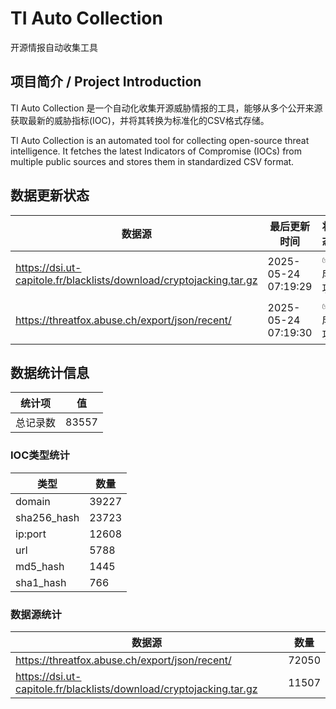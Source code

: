 # TI Auto Collection

 开源情报自动收集工具

## 项目简介 / Project Introduction

TI Auto Collection 是一个自动化收集开源威胁情报的工具，能够从多个公开来源获取最新的威胁指标(IOC)，并将其转换为标准化的CSV格式存储。

TI Auto Collection is an automated tool for collecting open-source threat intelligence. It fetches the latest Indicators of Compromise (IOCs) from multiple public sources and stores them in standardized CSV format.

## 数据更新状态

| 数据源 | 最后更新时间 | 状态 |
|--------|------------|------|
| https://dsi.ut-capitole.fr/blacklists/download/cryptojacking.tar.gz | 2025-05-24 07:19:29 | ✅ 成功 |
| https://threatfox.abuse.ch/export/json/recent/ | 2025-05-24 07:19:30 | ✅ 成功 |



























































## 数据统计信息

| 统计项 | 值 |
|--------|----|
| 总记录数 | 83557 |

### IOC类型统计

| 类型 | 数量 |
|------|------|
| domain | 39227 |
| sha256_hash | 23723 |
| ip:port | 12608 |
| url | 5788 |
| md5_hash | 1445 |
| sha1_hash | 766 |

### 数据源统计

| 数据源 | 数量 |
|--------|------|
| https://threatfox.abuse.ch/export/json/recent/ | 72050 |
| https://dsi.ut-capitole.fr/blacklists/download/cryptojacking.tar.gz | 11507 |
